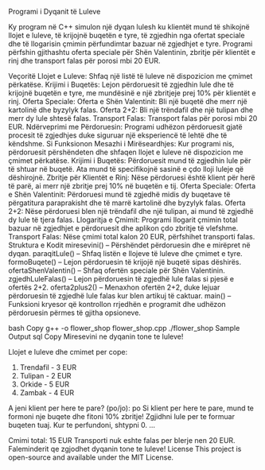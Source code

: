 Programi i Dyqanit të Luleve

Ky program në C++ simulon një dyqan lulesh ku klientët mund të shikojnë llojet e luleve, të krijojnë buqetën e tyre, të zgjedhin nga ofertat speciale dhe të llogarisin çmimin përfundimtar bazuar në zgjedhjet e tyre. Programi përfshin gjithashtu oferta speciale për Shën Valentinin, zbritje për klientët e rinj dhe transport falas për porosi mbi 20 EUR.

Veçoritë
Llojet e Luleve: Shfaq një listë të luleve në dispozicion me çmimet përkatëse.
Krijimi i Buqetës: Lejon përdoruesit të zgjedhin lule dhe të krijojnë buqetën e tyre, me mundësinë e një zbritjeje prej 10% për klientët e rinj.
Oferta Speciale:
Oferta e Shën Valentinit: Bli një buqetë dhe merr një kartolinë dhe byzylyk falas.
Oferta 2+2: Bli një trëndafil dhe një tulipan dhe merr dy lule shtesë falas.
Transport Falas: Transport falas për porosi mbi 20 EUR.
Ndërveprimi me Përdoruesin: Programi udhëzon përdoruesit gjatë procesit të zgjedhjes duke siguruar një eksperiencë të lehtë dhe të këndshme.
Si Funksionon
Mesazhi i Mirëseardhjes: Kur programi nis, përdoruesit përshëndeten dhe shfaqen llojet e luleve në dispozicion me çmimet përkatëse.
Krijimi i Buqetës: Përdoruesit mund të zgjedhin lule për të shtuar në buqetë. Ata mund të specifikojnë sasinë e çdo lloji luleje që dëshirojnë.
Zbritje për Klientët e Rinj: Nëse përdoruesi është klient për herë të parë, ai merr një zbritje prej 10% në buqetën e tij.
Oferta Speciale:
Oferta e Shën Valentinit: Përdoruesi mund të zgjedhë midis dy buqetave të përgatitura paraprakisht dhe të marrë kartolinë dhe byzylyk falas.
Oferta 2+2: Nëse përdoruesi blen një trëndafil dhe një tulipan, ai mund të zgjedhë dy lule të tjera falas.
Llogaritja e Çmimit: Programi llogarit çmimin total bazuar në zgjedhjet e përdoruesit dhe aplikon çdo zbritje të vlefshme.
Transport Falas: Nëse çmimi total kalon 20 EUR, përfshihet transporti falas.
Struktura e Kodit
miresevini() – Përshëndet përdoruesin dhe e mirëpret në dyqan.
paraqitLule() – Shfaq listën e llojeve të luleve dhe çmimet e tyre.
formoBuqete() – Lejon përdoruesin të krijojë një buqetë sipas dëshirës.
ofertaShenValentin() – Shfaq ofertën speciale për Shën Valentinin.
zgjedhLuleFalas() – Lejon përdoruesin të zgjedhë lule falas si pjesë e ofertës 2+2.
oferta2plus2() – Menaxhon ofertën 2+2, duke lejuar përdoruesin të zgjedhë lule falas kur blen artikuj të caktuar.
main() – Funksioni kryesor që kontrollon rrjedhën e programit dhe udhëzon përdoruesin përmes të gjitha opsioneve.


bash
Copy
g++ -o flower_shop flower_shop.cpp
./flower_shop
Sample Output
sql
Copy
Miresevini ne dyqanin tone te luleve!

Llojet e luleve dhe cmimet per cope:
1. Trendafil - 3 EUR
2. Tulipan - 2 EUR
3. Orkide - 5 EUR
4. Zambak - 4 EUR

A jeni klient per here te pare? (po/jo): po
Si klient per here te pare, mund te formoni nje buqete dhe fitoni 10% zbritje!
Zgjidhni lule per te formuar buqeten tuaj. Kur te perfundoni, shtypni 0.
...

Cmimi total: 15 EUR
Transporti nuk eshte falas per blerje nen 20 EUR.
Faleminderit qe zgjodhet dyqanin tone te luleve!
License
This project is open-source and available under the MIT License.



